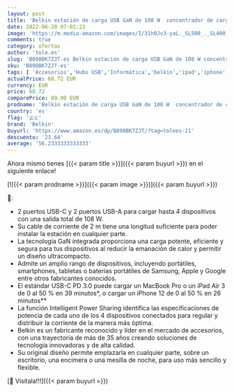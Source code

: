 ```yaml
---
layout: post
title: 'Belkin estación de carga USB GaN de 108 W  concentrador de carga rápida y 2 puertos USB-C y 2 puertos USB-A para MacBook  Pro  Air  iPhone  Pro  Max  Mini  iPad Pro  Air  Galaxy y otros'
date: 2022-06-28 07:01:23
image: 'https://m.media-amazon.com/images/I/31h0Jv3-yaL._SL500_._SL400_.jpg'
comments: true
category: ofertas
author: 'tole.es'
slug: 'B098BK7ZJT-es Belkin estación de carga USB GaN de 108 W concentrador de...'
sku: 'B098BK7ZJT-es'
tags: [ 'Accesorios','Hubs USB','Informática','belkin','ipad','iphone','🇪🇸', ]
actualPrice: 68.72 EUR
currency: EUR
price: 68.72
comparePrice: 89.99 EUR
prodname: 'Belkin estación de carga USB GaN de 108 W  concentrador de carga rápida y 2 puertos USB-C y 2 puertos USB-A para MacBook  Pro  Air  iPhone  Pro  Max  Mini  iPad Pro  Air  Galaxy y otros'
country: 'es'
flag: '🇪🇸'
brand: 'Belkin'
buyurl: 'https://www.amazon.es/dp/B098BK7ZJT/?tag=tolees-21'
descuento: '23.64'
average: '56.2333333333333'
---
```


Ahora mismo tienes [{{< param title >}}]({{< param buyurl >}}) en el siguiente enlace!

[![{{< param prodname >}}]({{< param image >}})]({{< param buyurl >}})

🔎:

- 2 puertos USB-C y 2 puertos USB-A para cargar hasta 4 dispositivos con una salida total de 108 W.
- Su cable de corriente de 2 m tiene una longitud suficiente para poder instalar la estación en cualquier parte.
- La tecnología GaN integrada proporciona una carga potente, eficiente y segura para tus dispositivos al reducir la emanación de calor y permitir un diseño ultracompacto.
- Admite un amplio rango de dispositivos, incluyendo portátiles, smartphones, tabletas o baterías portátiles de Samsung, Apple y Google entre otros fabricantes conocidos.
- El estándar USB-C PD 3.0 puede cargar un MacBook Pro o un iPad Air 3 de 0 al 50 % en 39 minutos*, o cargar un iPhone 12 de 0 al 50 % en 26 minutos**
- La función Intelligent Power Sharing identifica las especificaciones de potencia de cada uno de los 4 dispositivos conectados para regular y distribuir la corriente de la manera más óptima.
- Belkin es un fabricante reconocido y líder en el mercado de accesorios, con una trayectoria de más de 35 años creando soluciones de tecnología innovadoras y de alta calidad.
- Su original diseño permite emplazarla en cualquier parte, sobre un escritorio, una encimera o una mesilla de noche, para uso más sencillo y flexible.

[🛒 Visítala!!!]({{< param buyurl >}})
